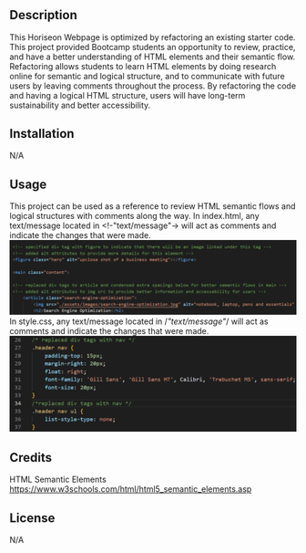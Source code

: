 # <Horiseon-Optimized-Search-Engine>

## Description
This Horiseon Webpage is optimized by refactoring an existing starter code. This project provided Bootcamp students an opportunity to review, practice, and have a better understanding of HTML elements and their semantic flow. Refactoring allows students to learn HTML elements by doing research online for semantic and logical structure, and to communicate with future users by leaving comments throughout the process. By refactoring the code and having a logical HTML structure, users will have long-term sustainability and better accessibility. 

## Installation
N/A

## Usage
This project can be used as a reference to review HTML semantic flows and logical structures with comments along the way. 
In index.html, any text/message located in <!-"text/message"-> will act as comments and indicate the changes that were made. 
![alt=Descriptive-Comment-Example-Screenshot-Index](assets/images/Descriptive-Comment-Examples.png)
In style.css, any text/message located in /*"text/message"*/ will act as comments and indicate the changes that were made.
![alt=Descriptive-Comment-Example-Screenshot-Stylesheet](assets/images/Descriptive-Comment-Examples-Stylesheet.png)

## Credits
HTML Semantic Elements
https://www.w3schools.com/html/html5_semantic_elements.asp

## License
N/A



